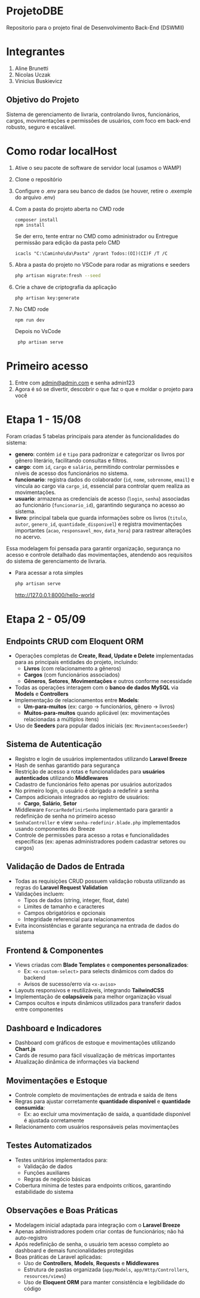 # ProjetoDBE
Repositorio para o projeto final de Desenvolvimento Back-End (DSWMII)

# Integrantes
1. Aline Brunetti
2. Nicolas Uczak
3. Vinicius Buskievicz

## Objetivo do Projeto

Sistema de gerenciamento de livraria, controlando livros, funcionários, cargos, movimentações e permissões de usuários, com foco em back-end robusto, seguro e escalável.

# Como rodar localHost

1. Ative o seu pacote de software de servidor local (usamos o WAMP)
2. Clone o repositório
3. Configure o .env para seu banco de dados (se houver, retire o .exemple do arquivo .env)
4. Com a pasta do projeto aberta no CMD rode
     ```CMD
     composer install
     npm install
     ```
     Se der erro, tente entrar no CMD como administrador
     ou
     Entregue permissão para edição da pasta pelo CMD
     ```CMD
     icacls "C:\Caminho\da\Pasta" /grant Todos:(OI)(CI)F /T /C
     ```

5. Abra a pasta do projeto no VSCode para rodar as migrations e seeders
     ```bash
     php artisan migrate:fresh --seed
     ```

6. Crie a chave de criptografia da aplicação
     ```bash
     php artisan key:generate
     ```

7. No CMD rode
    ```CMD
    npm run dev
    ```
    Depois no VsCode
    ```bash
     php artisan serve
     ```
# Primeiro acesso
1. Entre com admin@admin.com e senha admin123
2. Agora é só se divertir, descobrir o que faz o que e moldar o projeto para você

# Etapa 1 - 15/08

Foram criadas 5 tabelas principais para atender às funcionalidades do sistema:

- **genero**: contém `id` e `tipo` para padronizar e categorizar os livros por gênero literário, facilitando consultas e filtros.
- **cargo**: com `id`, `cargo` e `salário`, permitindo controlar permissões e níveis de acesso dos funcionários no sistema.
- **funcionario**: registra dados do colaborador (`id`, `nome`, `sobrenome`, `email`) e vincula ao cargo via `cargo_id`, essencial para controlar quem realiza as movimentações.
- **usuario**: armazena as credenciais de acesso (`login`, `senha`) associadas ao funcionário (`funcionario_id`), garantindo segurança no acesso ao sistema.
- **livro**: principal tabela que guarda informações sobre os livros (`titulo`, `autor`, `genero_id`, `quantidade_disponivel`) e registra movimentações importantes (`acao`, `responsavel_mov`, `data_hora`) para rastrear alterações no acervo.

Essa modelagem foi pensada para garantir organização, segurança no acesso e controle detalhado das movimentações, atendendo aos requisitos do sistema de gerenciamento de livraria.

- Para acessar a rota simples
   ```bash
   php artisan serve
   ```
   http://127.0.0.1:8000/hello-world

# Etapa 2 - 05/09

## Endpoints CRUD com Eloquent ORM
- Operações completas de **Create, Read, Update e Delete** implementadas para as principais entidades do projeto, incluindo:
  - **Livros** (com relacionamento a gêneros)
  - **Cargos** (com funcionários associados)
  - **Gêneros**, **Setores**, **Movimentações** e outros conforme necessidade
- Todas as operações interagem com o **banco de dados MySQL** via **Models** e **Controllers**
- Implementação de relacionamentos entre **Models**:
  - **Um-para-muitos** (ex: cargo → funcionários, gênero → livros)
  - **Muitos-para-muitos** quando aplicável (ex: movimentações relacionadas a múltiplos itens)
- Uso de **Seeders** para popular dados iniciais (ex: `MovimentacoesSeeder`)

## Sistema de Autenticação
- Registro e login de usuários implementados utilizando **Laravel Breeze**
- Hash de senhas garantido para segurança
- Restrição de acesso a rotas e funcionalidades para **usuários autenticados** utilizando **Middlewares**
- Cadastro de funcionários feito apenas por usuários autorizados
- No primeiro login, o usuário é obrigado a redefinir a senha
- Campos adicionais integrados ao registro de usuários:
  - **Cargo**, **Salário**, **Setor**
- Middleware `ForcarRedefinirSenha` implementado para garantir a redefinição de senha no primeiro acesso
- `SenhaController` e view `senha-redefinir.blade.php` implementados usando componentes do Breeze
- Controle de permissões para acesso a rotas e funcionalidades específicas (ex: apenas administradores podem cadastrar setores ou cargos)

## Validação de Dados de Entrada
- Todas as requisições CRUD possuem validação robusta utilizando as regras do **Laravel Request Validation**
- Validações incluem:
  - Tipos de dados (string, integer, float, date)
  - Limites de tamanho e caracteres
  - Campos obrigatórios e opcionais
  - Integridade referencial para relacionamentos
- Evita inconsistências e garante segurança na entrada de dados do sistema

## Frontend & Componentes
- Views criadas com **Blade Templates** e **componentes personalizados**:
  - Ex: `<x-custom-select>` para selects dinâmicos com dados do backend
  - Avisos de sucesso/erro via `<x-aviso>`
- Layouts responsivos e reutilizáveis, integrando **TailwindCSS**
- Implementação de **colapsáveis** para melhor organização visual
- Campos ocultos e inputs dinâmicos utilizados para transferir dados entre componentes

## Dashboard e Indicadores
- Dashboard com gráficos de estoque e movimentações utilizando **Chart.js**
- Cards de resumo para fácil visualização de métricas importantes
- Atualização dinâmica de informações via backend

## Movimentações e Estoque
- Controle completo de movimentações de entrada e saída de itens
- Regras para ajustar corretamente **quantidade disponível** e **quantidade consumida**:
  - Ex: ao excluir uma movimentação de saída, a quantidade disponível é ajustada corretamente
- Relacionamento com usuários responsáveis pelas movimentações

## Testes Automatizados
- Testes unitários implementados para:
  - Validação de dados
  - Funções auxiliares
  - Regras de negócio básicas
- Cobertura mínima de testes para endpoints críticos, garantindo estabilidade do sistema

## Observações e Boas Práticas
- Modelagem inicial adaptada para integração com o **Laravel Breeze**
- Apenas administradores podem criar contas de funcionários; não há auto-registro
- Após redefinição de senha, o usuário tem acesso completo ao dashboard e demais funcionalidades protegidas
- Boas práticas de Laravel aplicadas:
  - Uso de **Controllers**, **Models**, **Requests** e **Middlewares**
  - Estrutura de pastas organizada (`app/Models`, `app/Http/Controllers`, `resources/views`)
  - Uso de **Eloquent ORM** para manter consistência e legibilidade do código

